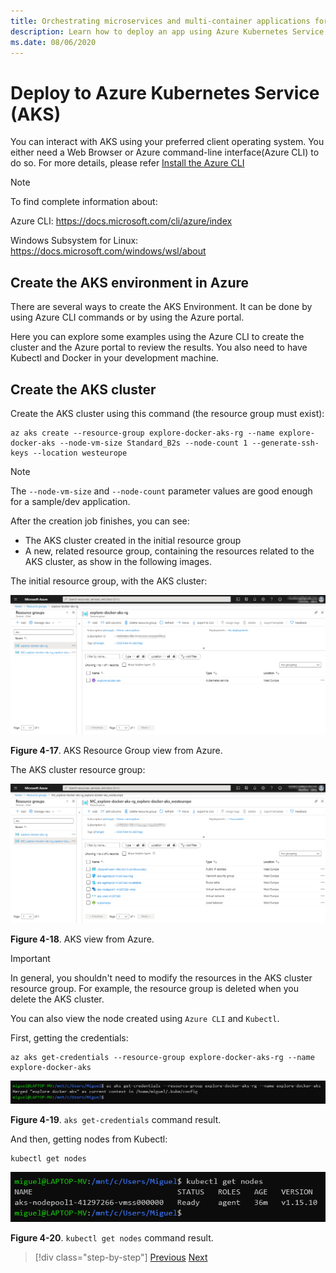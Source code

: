 ```yaml
---
title: Orchestrating microservices and multi-container applications for high scalability and availability
description: Learn how to deploy an app using Azure Kubernetes Service.
ms.date: 08/06/2020
---
```


# Deploy to Azure Kubernetes Service (AKS)

You can interact with AKS using your preferred client operating system. You either need a Web Browser or Azure command-line interface(Azure CLI) to do so. For more details, please refer [Install the Azure CLI](https://docs.microsoft.com/en-us/cli/azure/install-azure-cli?view=azure-cli-latest)

> [!NOTE]
> To find complete information about:
>
> Azure CLI: <https://docs.microsoft.com/cli/azure/index>
>
> Windows Subsystem for Linux: <https://docs.microsoft.com/windows/wsl/about>

## Create the AKS environment in Azure

There are several ways to create the AKS Environment. It can be done by using Azure CLI commands or by using the Azure portal.

Here you can explore some examples using the Azure CLI to create the cluster and the Azure portal to review the results. You also need to have Kubectl and Docker in your development machine.

## Create the AKS cluster

Create the AKS cluster using this command (the resource group must exist):

```console
az aks create --resource-group explore-docker-aks-rg --name explore-docker-aks --node-vm-size Standard_B2s --node-count 1 --generate-ssh-keys --location westeurope
```

> [!NOTE]
> The `--node-vm-size` and `--node-count` parameter values are good enough for a sample/dev application.

After the creation job finishes, you can see:

- The AKS cluster created in the initial resource group
- A new, related resource group, containing the resources related to the AKS cluster, as show in the following images.

The initial resource group, with the AKS cluster:

![Browser view of an AKS resource group.](media/deploy-azure-kubernetes-service/aks-cluster-view.png)

**Figure 4-17**. AKS Resource Group view from Azure.

The AKS cluster resource group:

![Browser view of the Azure AKS resource group.](media/deploy-azure-kubernetes-service/aks-resource-group-view.png)

**Figure 4-18**. AKS view from Azure.

> [!IMPORTANT]
> In general, you shouldn't need to modify the resources in the AKS cluster resource group. For example, the resource group is deleted when you delete the AKS cluster.

You can also view the node created using `Azure CLI` and `Kubectl`.

First, getting the credentials:

```console
az aks get-credentials --resource-group explore-docker-aks-rg --name explore-docker-aks
```

![Console output from the above command: Merged "explore-docker-aks" as current context in /home/miguel/.kube/config.](media/deploy-azure-kubernetes-service/get-credentials-command-result.png)

**Figure 4-19**. `aks get-credentials` command result.

And then, getting nodes from Kubectl:

```console
kubectl get nodes
```

![Console output from the above command: List of nodes with status, age (time running), and version](media/deploy-azure-kubernetes-service/kubectl-get-nodes-command-result.png)

**Figure 4-20**. `kubectl get nodes` command result.

> [!div class="step-by-step"]
> [Previous](orchestrate-high-scalability-availability.md)
> [Next](docker-apps-development-environment.md)
